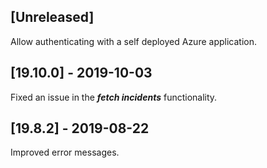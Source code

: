 ## [Unreleased]
Allow authenticating with a self deployed Azure application.

## [19.10.0] - 2019-10-03
Fixed an issue in the ***fetch incidents*** functionality.

## [19.8.2] - 2019-08-22
Improved error messages.
